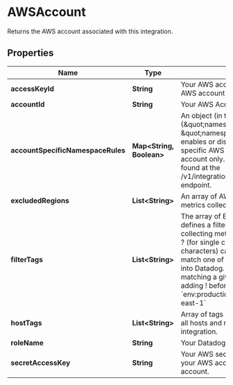 

# AWSAccount

Returns the AWS account associated with this integration.
## Properties

Name | Type | Description | Notes
------------ | ------------- | ------------- | -------------
**accessKeyId** | **String** | Your AWS access key ID. Only required if your AWS account is a GovCloud or China account. |  [optional]
**accountId** | **String** | Your AWS Account ID without dashes. |  [optional]
**accountSpecificNamespaceRules** | **Map&lt;String, Boolean&gt;** | An object (in the form {\&quot;namespace1\&quot;:true/false, \&quot;namespace2\&quot;:true/false}) that enables or disables metric collection for specific AWS namespaces for this AWS account only. A list of namespaces can be found at the /v1/integration/aws/available_namespace_rules endpoint. |  [optional]
**excludedRegions** | **List&lt;String&gt;** | An array of AWS regions to exclude from metrics collection. |  [optional]
**filterTags** | **List&lt;String&gt;** | The array of EC2 tags (in the form key:value) defines a filter that Datadog uses when collecting metrics from EC2. Wildcards, such as ? (for single characters) and * (for multiple characters) can also be used. Only hosts that match one of the defined tags will be imported into Datadog. The rest will be ignored. Host matching a given tag can also be excluded by adding ! before the tag. For example, &#x60;env:production,instance-type:c1.*,!region:us-east-1&#x60; |  [optional]
**hostTags** | **List&lt;String&gt;** | Array of tags (in the form key:value) to add to all hosts and metrics reporting through this integration. |  [optional]
**roleName** | **String** | Your Datadog role delegation name. |  [optional]
**secretAccessKey** | **String** | Your AWS secret access key. Only required if your AWS account is a GovCloud or China account. |  [optional]



